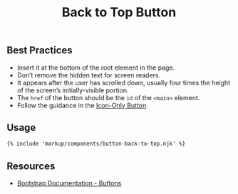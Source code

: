 ﻿---
title: Back to Top Button
summary: The Back to Top Button allows users to return to the top of the page.
tags: back to top button, required
layout: page-guide
eleventyNavigation:
  key: Back to Top Button
  parent: Components
  order: 90
  excerpt: The Back to Top Button allows users to return to the top of the page.
  img: /img/illustrations/illus-button-top.svg
---
## Best Practices

- Insert it at the bottom of the root element in the page.
- Don’t remove the hidden text for screen readers.
- It appears after the user has scrolled down, usually four times the height of the screen’s initially-visible portion.
- The `href` of the button should be the `id` of the `<main>` element.
- Follow the guidance in the [Icon-Only Button](/components/buttons/#icon-only-button).

## Usage


``` html
{% include 'markup/components/button-back-to-top.njk' %}
```
## Resources

* <a href="https://getbootstrap.com/docs/5.1/components/buttons/" target="_blank">Bootstrap Documentation - Buttons</a>
